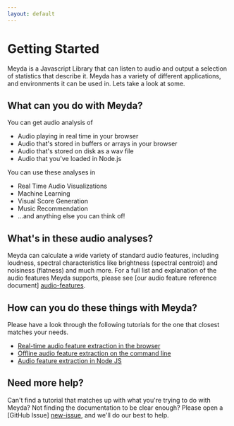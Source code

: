 ```yaml
---
layout: default
---
```


# Getting Started

Meyda is a Javascript Library that can listen to audio and output a selection of
statistics that describe it. Meyda has a variety of different applications, and
environments it can be used in. Lets take a look at some.

## What can you do with Meyda?
You can get audio analysis of
* Audio playing in real time in your browser
* Audio that's stored in buffers or arrays in your browser
* Audio that's stored on disk as a wav file
* Audio that you've loaded in Node.js

You can use these analyses in
* Real Time Audio Visualizations
* Machine Learning
* Visual Score Generation
* Music Recommendation
* ...and anything else you can think of!

## What's in these audio analyses?
Meyda can calculate a wide variety of standard audio features, including
loudness, spectral characteristics like brightness (spectral centroid) and
noisiness (flatness) and much more. For a full list and explanation of the audio
features Meyda supports, please see [our audio feature reference document]
[audio-features].

## How can you do these things with Meyda?
Please have a look through the following tutorials for the one that closest
matches your needs.

* [Real-time audio feature extraction in the browser][online-web-audio]
* [Offline audio feature extraction on the command line][offline-cli]
* [Audio feature extraction in Node JS][offline-node]

## Need more help?
Can't find a tutorial that matches up with what you're trying to do with Meyda?
Not finding the documentation to be clear enough? Please open a [GitHub Issue]
[new-issue], and we'll do our best to help.

[audio-features]: /audio-features
[new-issue]: https://github.com/meyda/meyda/issues/new
[online-web-audio]: /guides/online-web-audio
[offline-cli]: /guides/offline-cli
[offline-node]: /guides/offline-node
